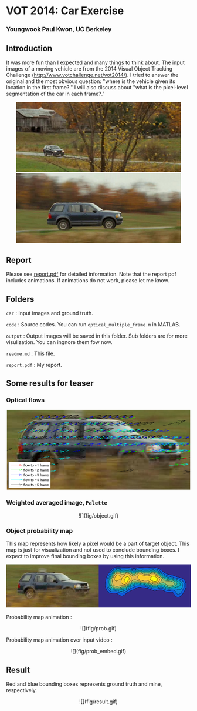 # VOT 2014: Car Exercise

### Youngwook Paul Kwon, UC Berkeley

## Introduction

It was more fun than I expected and many things to think about. The input images of a moving vehicle are from the 2014 Visual Object Tracking Challenge (http://www.votchallenge.net/vot2014/).  I tried to answer the original and the most obvious question: "where is the vehicle given its location in the first frame?." I will also discuss about "what is the pixel-level segmentation of the car in each frame?."

<center> <img src="car\00000145.jpg" style="width:450px;"/> <img src="car\00000228.jpg" style="width:450px;"/> </center>

## Report

Please see [report.pdf](report.pdf) for detailed information.  Note that the report pdf includes animations. If animations do not work, please let me know.

## Folders

`car` : Input images and ground truth.

`code` : Source codes. You can run `optical_multiple_frame.m` in MATLAB.

`output` : Output images will be saved in this folder. Sub folders are for more visulization. You can ingnore them fow now.

`readme.md` : This file.

`report.pdf` : My report.


## Some results for teaser

### Optical flows
<center> <img src="fig/flow5.png" style="width:500px;"/> </center>

### Weighted averaged image, `Palette` 
<center> ![](fig/object.gif) </center>

### Object probability map
This map represents how likely a pixel would be a part of target object. This map is just for visualization and not used to conclude bounding boxes. I expect to improve final bounding boxes by using this information.
<center> <img src="fig\prob_map.png"/> </center>

Probability map animation :
<center> ![](fig/prob.gif) </center>

Probability map animation over input video :
<center> ![](fig/prob_embed.gif) </center>

## Result
Red and blue bounding boxes represents ground truth and mine, respectively. 
<center> ![](fig/result.gif) </center>









